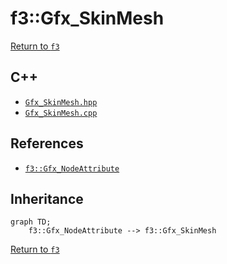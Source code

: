 # f3::Gfx_SkinMesh

[Return to `f3`](/docs/f3.md)

## C++

- [`Gfx_SkinMesh.hpp`](/c++/include/Gfx_SkinMesh.hpp)
- [`Gfx_SkinMesh.cpp`](/c++/source/Gfx_SkinMesh.cpp)

## References

- [`f3::Gfx_NodeAttribute`](/docs/f3/Gfx_NodeAttribute.md)

## Inheritance

```mermaid
graph TD;
    f3::Gfx_NodeAttribute --> f3::Gfx_SkinMesh
```

[Return to `f3`](/docs/f3.md)